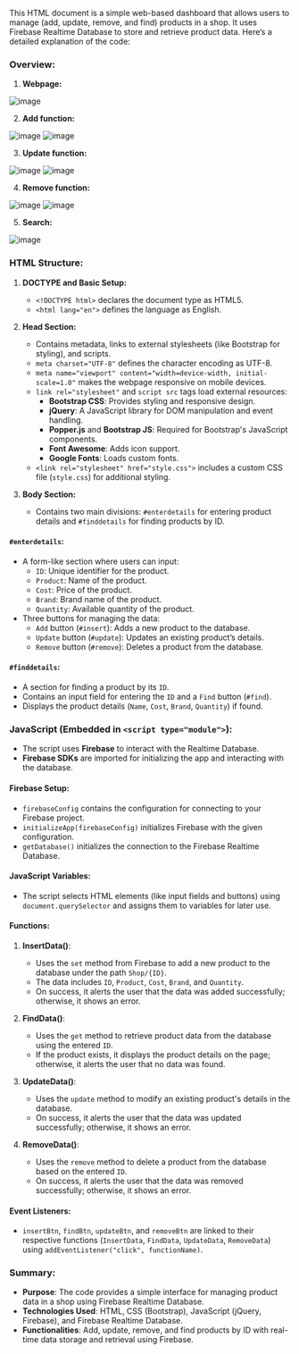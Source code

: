 This HTML document is a simple web-based dashboard that allows users to manage (add, update, remove, and find) products in a shop. It uses Firebase Realtime Database to store and retrieve product data. Here’s a detailed explanation of the code:

### Overview:
1.	**Webpage:**
 
 ![image](https://github.com/user-attachments/assets/f1122287-ce56-4173-a54b-abc07a936932)

2.	**Add function:**

![image](https://github.com/user-attachments/assets/c3d89149-617e-4734-bee7-270fb67dbe18)
![image](https://github.com/user-attachments/assets/4ce61e63-5392-4602-bf6d-6f828a1aa56c)

3.	**Update function:**

![image](https://github.com/user-attachments/assets/2da1082b-b8cd-43c7-8aa2-29127955e519)
![image](https://github.com/user-attachments/assets/7aad4025-2133-4f08-be5b-5b9f7f748ebf)

4.	**Remove function:**
 
![image](https://github.com/user-attachments/assets/edecd5f7-3f66-45c0-8b0f-a61a5bb96b44)
![image](https://github.com/user-attachments/assets/56f225b7-76df-497f-94c9-117ef7e102d1)

5.	**Search:**

![image](https://github.com/user-attachments/assets/6e0278a0-30e4-4c02-bd69-b06c10a43803)
 



### HTML Structure:
1. **DOCTYPE and Basic Setup:**
   - `<!DOCTYPE html>` declares the document type as HTML5.
   - `<html lang="en">` defines the language as English.

2. **Head Section:**
   - Contains metadata, links to external stylesheets (like Bootstrap for styling), and scripts.
   - `meta charset="UTF-8"` defines the character encoding as UTF-8.
   - `meta name="viewport" content="width=device-width, initial-scale=1.0"` makes the webpage responsive on mobile devices.
   - `link rel="stylesheet"` and `script src` tags load external resources:
     - **Bootstrap CSS**: Provides styling and responsive design.
     - **jQuery**: A JavaScript library for DOM manipulation and event handling.
     - **Popper.js** and **Bootstrap JS**: Required for Bootstrap's JavaScript components.
     - **Font Awesome**: Adds icon support.
     - **Google Fonts**: Loads custom fonts.
   - `<link rel="stylesheet" href="style.css">` includes a custom CSS file (`style.css`) for additional styling.

3. **Body Section:**
   - Contains two main divisions: `#enterdetails` for entering product details and `#finddetails` for finding products by ID.

#### `#enterdetails`:
   - A form-like section where users can input:
     - `ID`: Unique identifier for the product.
     - `Product`: Name of the product.
     - `Cost`: Price of the product.
     - `Brand`: Brand name of the product.
     - `Quantity`: Available quantity of the product.
   - Three buttons for managing the data:
     - `Add` button (`#insert`): Adds a new product to the database.
     - `Update` button (`#update`): Updates an existing product’s details.
     - `Remove` button (`#remove`): Deletes a product from the database.

#### `#finddetails`:
   - A section for finding a product by its `ID`.
   - Contains an input field for entering the `ID` and a `Find` button (`#find`).
   - Displays the product details (`Name`, `Cost`, `Brand`, `Quantity`) if found.

### JavaScript (Embedded in `<script type="module">`):
   - The script uses **Firebase** to interact with the Realtime Database.
   - **Firebase SDKs** are imported for initializing the app and interacting with the database.

#### Firebase Setup:
   - `firebaseConfig` contains the configuration for connecting to your Firebase project.
   - `initializeApp(firebaseConfig)` initializes Firebase with the given configuration.
   - `getDatabase()` initializes the connection to the Firebase Realtime Database.

#### JavaScript Variables:
   - The script selects HTML elements (like input fields and buttons) using `document.querySelector` and assigns them to variables for later use.

#### Functions:
1. **InsertData()**:
   - Uses the `set` method from Firebase to add a new product to the database under the path `Shop/{ID}`.
   - The data includes `ID`, `Product`, `Cost`, `Brand`, and `Quantity`.
   - On success, it alerts the user that the data was added successfully; otherwise, it shows an error.

2. **FindData()**:
   - Uses the `get` method to retrieve product data from the database using the entered `ID`.
   - If the product exists, it displays the product details on the page; otherwise, it alerts the user that no data was found.

3. **UpdateData()**:
   - Uses the `update` method to modify an existing product's details in the database.
   - On success, it alerts the user that the data was updated successfully; otherwise, it shows an error.

4. **RemoveData()**:
   - Uses the `remove` method to delete a product from the database based on the entered `ID`.
   - On success, it alerts the user that the data was removed successfully; otherwise, it shows an error.

#### Event Listeners:
   - `insertBtn`, `findBtn`, `updateBtn`, and `removeBtn` are linked to their respective functions (`InsertData`, `FindData`, `UpdateData`, `RemoveData`) using `addEventListener("click", functionName)`.

### Summary:
- **Purpose**: The code provides a simple interface for managing product data in a shop using Firebase Realtime Database.
- **Technologies Used**: HTML, CSS (Bootstrap), JavaScript (jQuery, Firebase), and Firebase Realtime Database.
- **Functionalities**: Add, update, remove, and find products by ID with real-time data storage and retrieval using Firebase.
